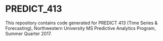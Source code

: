 # PREDICT_413
This repository contains code generated for PREDICT 413 (Time Series &amp; Forecasting), Northwestern University MS Predictive Analytics Program, Summer Quarter 2017.
